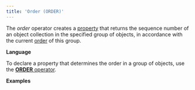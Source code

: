 ```yaml
---
title: 'Order (ORDER)'
---
```


The *order* operator creates a [property](Properties.md) that returns the sequence number of an object collection in the specified group of objects, in accordance with the current [order](Form-structure_1573069.html#Formstructure-sort) of this group.

**Language**

To declare a property that determines the order in a group of objects, use the [**ORDER** operator](Object_group_operator.md).

**Examples**


